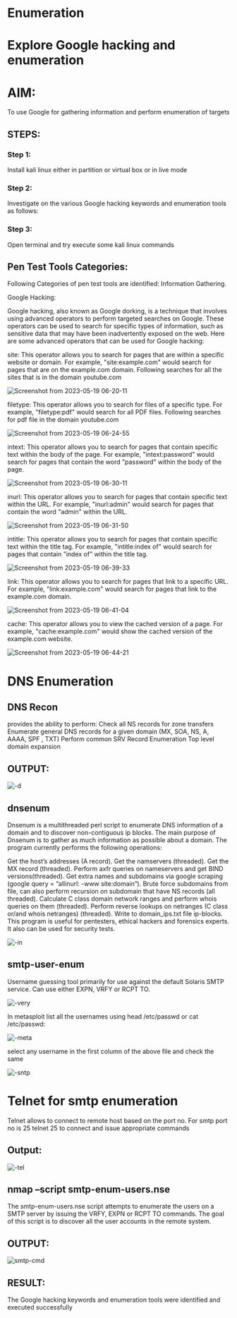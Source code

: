 # Enumeration

# Explore Google hacking and enumeration 

# AIM:

To use Google for gathering information and perform enumeration of targets

## STEPS:

### Step 1:

Install kali linux either in partition or virtual box or in live mode

### Step 2:

Investigate on the various Google hacking keywords and enumeration tools as follows:


### Step 3:
Open terminal and try execute some kali linux commands

## Pen Test Tools Categories:  

Following Categories of pen test tools are identified:
Information Gathering.

Google Hacking:

Google hacking, also known as Google dorking, is a technique that involves using advanced operators to perform targeted searches on Google. These operators can be used to search for specific types of information, such as sensitive data that may have been inadvertently exposed on the web. Here are some advanced operators that can be used for Google hacking:

site: This operator allows you to search for pages that are within a specific website or domain. For example, "site:example.com" would search for pages that are on the example.com domain.
Following searches for all the sites that is in the domain youtube.com

![Screenshot from 2023-05-19 06-20-11](https://github.com/A-Thiyagarajan/Enumeration/assets/118707693/d0ee0a18-5466-4890-b856-6b6b5d4c90bb)





filetype: This operator allows you to search for files of a specific type. For example, "filetype:pdf" would search for all PDF files.
Following searches for pdf file in the domain youtube.com


![Screenshot from 2023-05-19 06-24-55](https://github.com/A-Thiyagarajan/Enumeration/assets/118707693/f1d252cf-b572-4806-9f38-8bc11c07e0f0)




intext: This operator allows you to search for pages that contain specific text within the body of the page. For example, "intext:password" would search for pages that contain the word "password" within the body of the page.



![Screenshot from 2023-05-19 06-30-11](https://github.com/A-Thiyagarajan/Enumeration/assets/118707693/ac90bd1e-0b2d-4fee-a6af-1d7a5829e103)



inurl: This operator allows you to search for pages that contain specific text within the URL. For example, "inurl:admin" would search for pages that contain the word "admin" within the URL.

![Screenshot from 2023-05-19 06-31-50](https://github.com/A-Thiyagarajan/Enumeration/assets/118707693/4a68f26c-41da-4e81-a3a7-9bc83c3344e8)



intitle: This operator allows you to search for pages that contain specific text within the title tag. For example, "intitle:index of" would search for pages that contain "index of" within the title tag.


![Screenshot from 2023-05-19 06-39-33](https://github.com/A-Thiyagarajan/Enumeration/assets/118707693/b749a39a-ebae-4e03-9a75-43ba98beb18a)





link: This operator allows you to search for pages that link to a specific URL. For example, "link:example.com" would search for pages that link to the example.com domain.


![Screenshot from 2023-05-19 06-41-04](https://github.com/A-Thiyagarajan/Enumeration/assets/118707693/e7524e6d-ccb0-4b3a-b8f6-250cd841747a)




cache: This operator allows you to view the cached version of a page. For example, "cache:example.com" would show the cached version of the example.com website.

 
![Screenshot from 2023-05-19 06-44-21](https://github.com/A-Thiyagarajan/Enumeration/assets/118707693/1b274012-225e-4153-b4f6-ccc1fd307cde)

# DNS Enumeration

## DNS Recon
provides the ability to perform:
Check all NS records for zone transfers
Enumerate general DNS records for a given domain (MX, SOA, NS, A, AAAA, SPF , TXT)
Perform common SRV Record Enumeration
Top level domain expansion
## OUTPUT:



![-d](https://github.com/A-Thiyagarajan/Enumeration/assets/118707693/e27b6257-4d38-4365-a04f-6bd71610632a)




## dnsenum
Dnsenum is a multithreaded perl script to enumerate DNS information of a domain and to discover non-contiguous ip blocks. The main purpose of Dnsenum is to gather as much information as possible about a domain. The program currently performs the following operations:

Get the host’s addresses (A record).
Get the namservers (threaded).
Get the MX record (threaded).
Perform axfr queries on nameservers and get BIND versions(threaded).
Get extra names and subdomains via google scraping (google query = “allinurl: -www site:domain”).
Brute force subdomains from file, can also perform recursion on subdomain that have NS records (all threaded).
Calculate C class domain network ranges and perform whois queries on them (threaded).
Perform reverse lookups on netranges (C class or/and whois netranges) (threaded).
Write to domain_ips.txt file ip-blocks.
This program is useful for pentesters, ethical hackers and forensics experts. It also can be used for security tests.

![-in](https://github.com/A-Thiyagarajan/Enumeration/assets/118707693/795c489d-ba57-4e77-9791-49c71fc3f4d3)




## smtp-user-enum
Username guessing tool primarily for use against the default Solaris SMTP service. Can use either EXPN, VRFY or RCPT TO.

![-very](https://github.com/A-Thiyagarajan/Enumeration/assets/118707693/c41be6f0-d0d4-40eb-9074-136cabe5c74b)


In metasploit list all the usernames using head /etc/passwd or cat /etc/passwd:


![-meta](https://github.com/A-Thiyagarajan/Enumeration/assets/118707693/ba786664-2105-44aa-ab07-465057083629)


select any username in the first column of the above file and check the same

![-sntp](https://github.com/A-Thiyagarajan/Enumeration/assets/118707693/ad0d26fe-7a60-4604-be93-1bf950d88646)



# Telnet for smtp enumeration
Telnet allows to connect to remote host based on the port no. For smtp port no is 25
telnet <host address> 25 to connect
and issue appropriate commands
  
## Output:
  
  ![-tel](https://github.com/A-Thiyagarajan/Enumeration/assets/118707693/4fd9ca59-abdf-43bc-917c-71e2c7e4351d)


## nmap –script smtp-enum-users.nse <hostname>

The smtp-enum-users.nse script attempts to enumerate the users on a SMTP server by issuing the VRFY, EXPN or RCPT TO commands. The goal of this script is to discover all the user accounts in the remote system.


## OUTPUT:

![smtp-cmd](https://github.com/A-Thiyagarajan/Enumeration/assets/118707693/9ca27cef-c123-4ab2-b4b1-13e67d6e6d19)

## RESULT:
The Google hacking keywords and enumeration tools were identified and executed successfully

